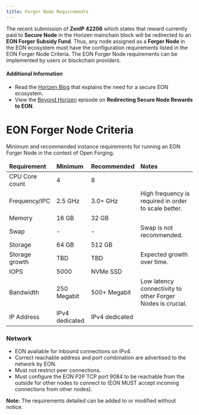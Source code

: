 ```yaml
---
title: Forger Node Requirements
---
```


The recent submission of **ZenIP 42206** which states that reward currently paid to **Secure Node** in the Horizen mainchain block will be redirected to an **EON Forger Subsidy Fund**. Thus, any node assigned as a **Forger Node** in the EON ecosystem must have the configuration requirements listed in the EON Forger Node Criteria. The EON Forger Node requirements can be implemented by users or blockchain providers. 

#### Additional Information

* Read the [Horizen Blog](https://blog.horizen.io/zenip-42206-explained-redirect-horizen-secure-node-rewards-into-horizen-eon/) that explains the need for a secure EON ecosystem.
* View the [Beyond Horizen](https://www.youtube.com/watch?v=Y1JUJ4ymk_I) episode on **Redirecting Secure Node Rewards to EON**.


# EON Forger Node Criteria

Minimum and recommended instance requirements for running an EON Forger Node in the context of Open Forging.

<table>
  <thead>
    <tr>
      <td><strong>Requirement</strong></td>
      <td><strong>Minimum</strong></td>
      <td><strong>Recommended</strong></td>
      <td><strong>Notes</strong></td>
    </tr>
  </thead>
  <tbody>
    <tr>
      <td>CPU Core count</td>
      <td>4</td>
      <td>8</td>
      <td> </td>
    </tr>
    <tr>
      <td>Frequency/IPC</td>
      <td>2.5 GHz</td>
      <td>3.0+ GHz</td>
      <td>High frequency is required in order to scale better.</td>
    </tr>
    <tr>
      <td>Memory</td>
      <td>16 GB</td>
      <td>32 GB</td>
      <td> </td>
    </tr>
    <tr>
      <td>Swap</td>
      <td> - </td>
      <td> - </td>
      <td>Swap is not recommended.</td>
    </tr>
    <tr>
      <td>Storage</td>
      <td>64 GB</td>
      <td>512 GB</td>
      <td> </td>
    </tr>
    <tr>
      <td>Storage growth</td>
      <td>TBD</td>
      <td>TBD</td>
      <td>Expected growth over time.</td>
    </tr>
    <tr>
      <td>IOPS</td>
      <td>5000</td>
      <td>NVMe SSD</td>
      <td> </td>
    </tr>
    <tr>
      <td>Bandwidth</td>
      <td>250 Megabit</td>
      <td>500+ Megabit</td>
      <td>Low latency connectivity to other Forger Nodes is crucial.</td>
    </tr>
    <tr>
      <td>IP Address</td>
      <td>IPv4 dedicated</td>
      <td>IPv4 dedicated</td>
      <td> </td>
    </tr>
  </tbody>
</table>

### Network

* EON available for inbound connections on IPv4.
* Correct reachable address and port combination are advertised to the network by EON.
* Must not restrict peer connections.
* Must configure the EON P2P TCP port 9084 to be reachable from the outside for other nodes to connect to (EON MUST accept incoming connections from other nodes).

**Note:**  The requirements detailed can be added to or modified without notice.









